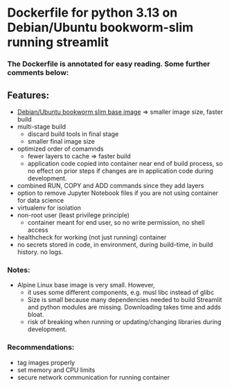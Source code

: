 # Dockerfile for python 3.13 on Debian/Ubuntu bookworm-slim running streamlit

### The Dockerfile is annotated for easy reading. Some further comments below:

## Features:

- [Debian/Ubuntu bookworm slim base image](https://hub.docker.com/layers/library/python/3.13.1-slim-bookworm/images/sha256-c5aba0b4da73e67be91c7b4a413d7fbb04d20c13a9fce4706adf6ec69bcc7bb6?context=explore) => smaller image size, faster build
- multi-stage build
  - discard build tools in final stage
  - smaller final image size
- optimized order of comamnds
  - fewer layers to cache => faster build
  - application code copied into container near end of build process, so no effect on prior steps if changes are in application code during development.
- combined RUN, COPY and ADD commands since they add layers
- option to remove Jupyter Notebook files if you are not using container for data science
- virtualenv for isolation
- non-root user (least privilege principle)
  - container meant for end user, so no write permission, no shell access
- healthcheck for working (not just running) container
- no secrets stored in code, in environment, during build-time, in build history. no logs.

### Notes:
- Alpine Linux base image is very small. However,
  - it uses some different components, e.g. musl libc instead of glibc
  - Size is small because many dependencies needed to build Streamlit and python modules are missing. Downloading takes time and adds bloat.
  - risk of breaking when running or updating/changing libraries during development.

### Recommendations:
- tag images properly
- set memory and CPU limits
- secure network communication for running container
